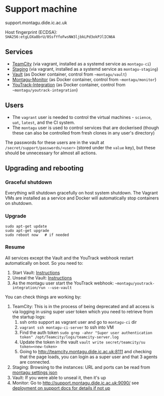 # Support machine
support.montagu.dide.ic.ac.uk

Host fingerprint (ECDSA): `SHA256:etgLOXa8brU/0SsfYfoFwsNW3ljbkLPd3okPJlICN6A`

## Services

* [TeamCity](https://github.com/vimc/montagu-ci) 
  (via vagrant, installed as a systemd service as `montagu-ci`)
* [Staging](https://github.com/vimc/montagu-machine/tree/master/staging)
  (via vagrant, installed as a systemd service as `montagu-staging`)
* [Vault](https://github.com/vimc/montagu-vault) (as Docker container, control from `~montagu/vault`)
* [Montagu-Monitor](https://github.com/vimc/montagu-monitor) (as Docker container, control from `~montagu/monitor`)
* [YouTrack-Integration](https://github.com/reside-ic/youtrack-integration) (as Docker container, control from `~montagu/youtrack-integration`)


## Users

* The `vagrant` user is needed to control the virtual machines - `science`, `uat`, `latest`, and the CI system.
* The `montagu` user is used to control services that are dockerised (though these can also be controlled from fresh clones in any user's directory)

The passwords for these users are in the vault at `/secret/support/passwords/<user>` (stored under the `value` key), but these should be unnecessary for almost all actions.

## Upgrading and rebooting
### Graceful shutdown
Everything will shutdown gracefully on host system shutdown. The Vagrant VMs
are installed as a service and Docker will automatically stop containers on 
shutdown.

### Upgrade
```
sudo apt-get update
sudo apt-get upgrade
sudo reboot now   # if needed
```

### Resume
All services except the Vault and the YouTrack webhook restart automatically on boot. So you need to:

1. Start Vault: [Instructions](https://github.com/vimc/montagu-vault#restarting-andor-restoring-the-vault)
1. Unseal the Vault: [Instructions](https://github.com/vimc/montagu-vault#unsealing-the-vault)
1. As the montagu user start the YouTrack webhook: `~montagu/youtrack-integration/run --use-vault`

You can check things are working by:

1. TeamCity: This is in the process of being deprecated and all access is via logging in using super user token which you need to retrieve from the startup logs:
   1. ssh onto support as vagrant user and go to `montagu-ci` dir
   1. `vagrant ssh montagu-ci-server` to ssh into VM
   1. Find the auth token `sudo grep -ahnr "Super user authentication token" /opt/Teamcity/logs/teamcity-server.log`
   1. Update the token in the vault `vault write secret/teamcity/su token=<new-token>`
   1. Going to http://teamcity.montagu.dide.ic.ac.uk:8111 and checking 
   that the page loads, you can login as a super user and that 3 agents are connected.
1. Staging: Browsing to the instances: URL and ports can be read from [montagu settings json](https://github.com/vimc/montagu/tree/master/settings)
1. Vault: If you were able to unseal it, then it's up
1. Monitor: Go to http://support.montagu.dide.ic.ac.uk:9090/ see [deployment on support docs for details if not up](https://github.com/vimc/montagu-monitor#deployment-on-support)

